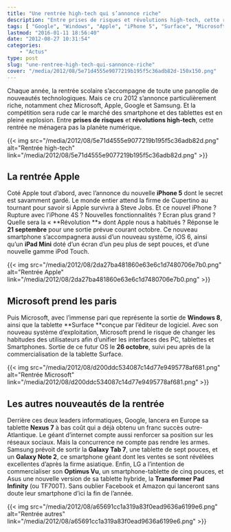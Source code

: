 ```yaml
---
title: "Une rentrée high-tech qui s’annonce riche"
description: "Entre prises de risques et révolutions high-tech, cette rentrée 2012 sera pleine de surprise et ne ménagera pas la planète numérique."
tags: [ "Google", "Windows", "Apple", "iPhone 5", "Surface", "Microsoft", "LG", "Nexus 7", "Asus" ]
lastmod: "2016-01-11 18:56:40"
date: "2012-08-27 10:31:54"
categories:
    - "Actus"
type: post
slug: "une-rentree-high-tech-qui-sannonce-riche"
cover: "/media/2012/08/5e71d4555e9077219b195f5c36adb82d-150x150.png"
---
```


Chaque année, la rentrée scolaire s’accompagne de toute une panoplie de nouveautés technologiques. Mais ce cru 2012 s’annonce particulièrement riche, notamment chez Microsoft, Apple, Google et Samsung. Et la compétition sera rude car le marché des smartphone et des tablettes est en pleine explosion. Entre **prises de risques** et **révolutions high-tech**, cette rentrée ne ménagera pas la planète numérique.

{{< img src="/media/2012/08/5e71d4555e9077219b195f5c36adb82d.png" alt="Rentrée high-tech" link="/media/2012/08/5e71d4555e9077219b195f5c36adb82d.png" >}}

## La rentrée Apple

Coté Apple tout d’abord, avec l’annonce du nouvelle **iPhone 5** dont le secret est savamment gardé. Le monde entier attend la firme de Cupertino au tournant pour savoir si Apple survivra à Steve Jobs. Et ce nouvel iPhone ? Rupture avec l’iPhone 4S ? Nouvelles fonctionnalités ? Ecran plus grand ? Quelle sera la « **Révolution **» dont Apple nous a habitués ? Réponse le **21 septembre** pour une sortie prévue courant octobre. Ce nouveau smartphone s’accompagnera aussi d’un nouveau système, iOS 6, ainsi qu’un **iPad Mini** doté d’un écran d’un peu plus de sept pouces, et d’une nouvelle gamme iPod Touch.

{{< img src="/media/2012/08/2da27ba481860e63e6c1d7480706e7b0.png" alt="Rentrée Apple" link="/media/2012/08/2da27ba481860e63e6c1d7480706e7b0.png" >}}

## Microsoft prend les paris

Puis Microsoft, avec l’immense pari que représente la sortie de **Windows 8**, ainsi que la tablette **Surface **conçue par l’éditeur de logiciel. Avec son nouveau système d’exploitation, Microsoft prend le risque de changer les habitudes des utilisateurs afin d’unifier les interfaces des PC, tablettes et Smartphones. Sortie de ce futur OS le **26 octobre**, suivi peu après de la commercialisation de la tablette Surface.

{{< img src="/media/2012/08/d200ddc534087c14d77e9495778af681.png" alt="Rentrée Microsoft" link="/media/2012/08/d200ddc534087c14d77e9495778af681.png" >}}

## Les autres nouveautés de la rentrée

Derrière ces deux leaders informatiques, Google, lancera en Europe sa tablette **Nexus 7** à bas coût qui a déjà obtenu un franc succès outre-Atlantique. Le géant d’internet compte aussi renforcer sa position sur les réseaux sociaux. Mais la concurrence ne compte pas rendre les armes. Samsung prévoit de sortir la **Galaxy Tab 7**, une tablette de sept pouces, et un **Galaxy Note 2**, ce smartphone géant dont les ventes se sont révélées excellentes d’après la firme asiatique. Enfin, LG a l’intention de commercialiser son **Optimus Vu**, un smartphone-tablette de cinq pouces, et Asus une nouvelle version de sa tablette hybride, la **Transformer Pad Infinity** (ou TF700T). Sans oublier Facebook et Amazon qui lanceront sans doute leur smartphone d’ici la fin de l’année.

{{< img src="/media/2012/08/a65691cc1a319a83f0ead9636a6199e6.png" alt="Rentrée autres" link="/media/2012/08/a65691cc1a319a83f0ead9636a6199e6.png" >}}